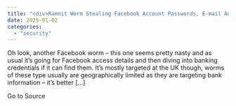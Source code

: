 ```yaml
---
title: "<div>Ramnit Worm Stealing Facebook Account Passwords, E-mail Address &  Bank Details</div>"
date: 2025-01-02
categories: 
  - "security"
---
```


Oh look, another Facebook worm – this one seems pretty nasty and as usual it’s going for Facebook access details and then diving into banking credentials if it can find them. It’s mostly targeted at the UK though, worms of these type usually are geographically limited as they are targeting bank information – it’s better \[…\]

Go to Source
